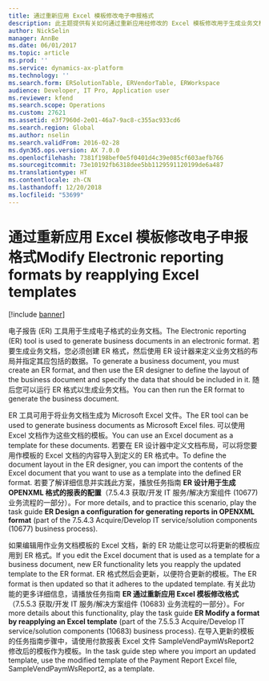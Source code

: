 ```yaml
---
title: 通过重新应用 Excel 模板修改电子申报格式
description: 此主题提供有关如何通过重新应用经修改的 Excel 模板修改用于生成业务文档的电子报告 (ER) 格式的信息。
author: NickSelin
manager: AnnBe
ms.date: 06/01/2017
ms.topic: article
ms.prod: ''
ms.service: dynamics-ax-platform
ms.technology: ''
ms.search.form: ERSolutionTable, ERVendorTable, ERWorkspace
audience: Developer, IT Pro, Application user
ms.reviewer: kfend
ms.search.scope: Operations
ms.custom: 27621
ms.assetid: e3f7960d-2e01-46a7-9ac8-c355ac933cd6
ms.search.region: Global
ms.author: nselin
ms.search.validFrom: 2016-02-28
ms.dyn365.ops.version: AX 7.0.0
ms.openlocfilehash: 7381f198bef0e5f0401d4c39e085cf603aefb766
ms.sourcegitcommit: 73e10192fb6318dee5bb1129591120199de6a487
ms.translationtype: HT
ms.contentlocale: zh-CN
ms.lasthandoff: 12/20/2018
ms.locfileid: "53699"
---
```

# <a name="modify-electronic-reporting-formats-by-reapplying-excel-templates"></a><span data-ttu-id="a86cd-103">通过重新应用 Excel 模板修改电子申报格式</span><span class="sxs-lookup"><span data-stu-id="a86cd-103">Modify Electronic reporting formats by reapplying Excel templates</span></span>

[!include [banner](../includes/banner.md)]

<span data-ttu-id="a86cd-104">电子报告 (ER) 工具用于生成电子格式的业务文档。</span><span class="sxs-lookup"><span data-stu-id="a86cd-104">The Electronic reporting (ER) tool is used to generate business documents in an electronic format.</span></span> <span data-ttu-id="a86cd-105">若要生成业务文档，您必须创建 ER 格式，然后使用 ER 设计器来定义业务文档的布局并指定其应包括的数据。</span><span class="sxs-lookup"><span data-stu-id="a86cd-105">To generate a business document, you must create an ER format, and then use the ER designer to define the layout of the business document and specify the data that should be included in it.</span></span> <span data-ttu-id="a86cd-106">随后您可以运行 ER 格式以生成业务文档。</span><span class="sxs-lookup"><span data-stu-id="a86cd-106">You can then run the ER format to generate the business document.</span></span>

<span data-ttu-id="a86cd-107">ER 工具可用于将业务文档生成为 Microsoft Excel 文件。</span><span class="sxs-lookup"><span data-stu-id="a86cd-107">The ER tool can be used to generate business documents as Microsoft Excel files.</span></span> <span data-ttu-id="a86cd-108">可以使用 Excel 文档作为这些文档的模板。</span><span class="sxs-lookup"><span data-stu-id="a86cd-108">You can use an Excel document as a template for these documents.</span></span> <span data-ttu-id="a86cd-109">若要在 ER 设计器中定义文档布局，可以将您要用作模板的 Excel 文档的内容导入到定义的 ER 格式中。</span><span class="sxs-lookup"><span data-stu-id="a86cd-109">To define the document layout in the ER designer, you can import the contents of the Excel document that you want to use as a template into the defined ER format.</span></span> <span data-ttu-id="a86cd-110">若要了解详细信息并实践此方案，播放任务指南 **ER 设计用于生成 OPENXML 格式的报表的配置**（7.5.4.3 获取/开发 IT 服务/解决方案组件 (10677) 业务流程的一部分）。</span><span class="sxs-lookup"><span data-stu-id="a86cd-110">For more details, and to practice this scenario, play the task guide **ER Design a configuration for generating reports in OPENXML format** (part of the 7.5.4.3 Acquire/Develop IT service/solution components (10677) business process).</span></span>

<span data-ttu-id="a86cd-111">如果编辑用作业务文档模板的 Excel 文档，新的 ER 功能让您可以将更新的模板应用到 ER 格式。</span><span class="sxs-lookup"><span data-stu-id="a86cd-111">If you edit the Excel document that is used as a template for a business document, new ER functionality lets you reapply the updated template to the ER format.</span></span> <span data-ttu-id="a86cd-112">ER 格式然后会更新，以便符合更新的模板。</span><span class="sxs-lookup"><span data-stu-id="a86cd-112">The ER format is then updated so that it adheres to the updated template.</span></span> <span data-ttu-id="a86cd-113">有关此功能的更多详细信息，请播放任务指南 **ER 通过重新应用 Excel 模板修改格式**（7.5.5.3 获取/开发 IT 服务/解决方案组件 (10683) 业务流程的一部分）。</span><span class="sxs-lookup"><span data-stu-id="a86cd-113">For more details about this functionality, play the task guide **ER Modify a format by reapplying an Excel template** (part of the 7.5.5.3 Acquire/Develop IT service/solution components (10683) business process).</span></span> <span data-ttu-id="a86cd-114">在导入更新的模板的任务指南步骤中，请使用付款报表 Excel 文件 SampleVendPaymWsReport2 修改后的模板作为模板。</span><span class="sxs-lookup"><span data-stu-id="a86cd-114">In the task guide step where you import an updated template, use the modified template of the Payment Report Excel file, SampleVendPaymWsReport2, as a template.</span></span>
